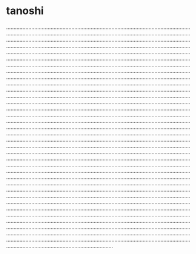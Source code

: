 # tanoshi

............................................................................................................................................................................................................................................................................................................................................................................................................................................................................................................................................................................................................................................................................................................................................................................................................................................................................................................................................................................................................................................................................................................................................................................................................................................................................................................................................................................................................................................................................................................................................................................................................................................................................................................................................................................................................................................................................................................................................................................................................................................................................................................................................................................................................................................................................................................................................................................................................................................................................................................................................................................................................................................................................................................................................................................................................................................................................................................................................................................................................................................................................................................................................................................................................................................................................................................................................................................................................................................................................................................................................................................................................................................................................................................................................................................................................................................................................................................................................................................................................................................................................................................................................................................................................................................................................................................................................................................................................................................................................................................................................................................................